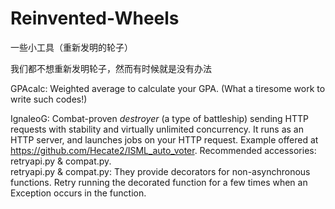 # Reinvented-Wheels
一些小工具（重新发明的轮子）  
  
我们都不想重新发明轮子，然而有时候就是没有办法  
  
GPAcalc: Weighted average to calculate your GPA. (What a tiresome work to write such codes!)  
  
IgnaleoG: Combat-proven *destroyer* (a type of battleship) sending HTTP requests with stability and virtually unlimited concurrency. It runs as an HTTP server, and launches jobs on your HTTP request. Example offered at https://github.com/Hecate2/ISML_auto_voter. Recommended accessories: retryapi.py & compat.py.  
retryapi.py & compat.py: They provide decorators for non-asynchronous functions. Retry running the decorated function for a few times when an Exception occurs in the function.  
